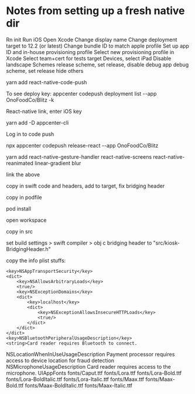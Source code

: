 # Notes from setting up a fresh native dir

Rn init
Run iOS
Open Xcode
Change display name
Change deployment target to 12.2 (or latest)
Change bundle ID to match apple profile
Set up app ID and in-house provisioning profile
Select new provisioning profile in Xcode
Select team+cert for tests target
Devices, select iPad
Disable landscape
Schemes
release scheme, set release, disable debug app
debug scheme, set release
hide others

yarn add react-native-code-push

To see deploy key: appcenter codepush deployment list --app OnoFoodCo/Blitz -k

React-native link, enter iOS key

yarn add -D appcenter-cli

Log in to code push

npx appcenter codepush release-react --app OnoFoodCo/Blitz

<test codepush is working>

yarn add react-native-gesture-handler react-native-screens react-native-reanimated linear-gradient blur

link the above

copy in swift code and headers, add to target, fix bridging header

copy in podfile

pod install

open workspace

copy in src

set build settings > swift compiler > obj c bridging header to "src/kiosk-BridgingHeader.h"

copy the info plist stuffs:

    <key>NSAppTransportSecurity</key>
    <dict>
    	<key>NSAllowsArbitraryLoads</key>
    	<true/>
    	<key>NSExceptionDomains</key>
    	<dict>
    		<key>localhost</key>
    		<dict>
    			<key>NSExceptionAllowsInsecureHTTPLoads</key>
    			<true/>
    		</dict>
    	</dict>
    </dict>
    <key>NSBluetoothPeripheralUsageDescription</key>
    <string>Card reader requires Bluetooth to connect.

</string>
	<key>NSLocationWhenInUseUsageDescription</key>
	<string>Payment processor requires access to device location for fraud detection</string>
	<key>NSMicrophoneUsageDescription</key>
	<string>Card reader requires access to the microphone.</string>
	<key>UIAppFonts</key>
	<array>
		<string>fonts/Caput.ttf</string>
		<string>fonts/Lora.ttf</string>
		<string>fonts/Lora-Bold.ttf</string>
		<string>fonts/Lora-BoldItalic.ttf</string>
		<string>fonts/Lora-Italic.ttf</string>
		<string>fonts/Maax.ttf</string>
		<string>fonts/Maax-Bold.ttf</string>
		<string>fonts/Maax-BoldItalic.ttf</string>
		<string>fonts/Maax-Italic.ttf</string>
	</array>
